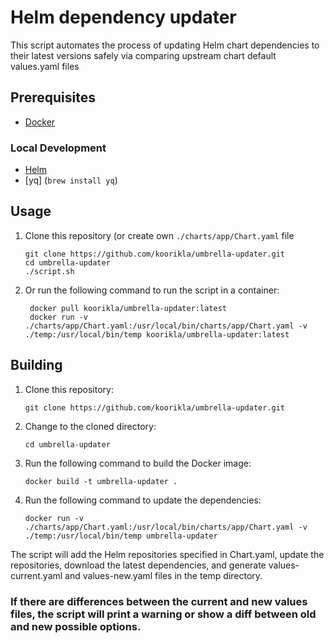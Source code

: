 # Helm dependency updater

This script automates the process of updating Helm chart dependencies to their latest versions safely via comparing upstream chart default values.yaml files

## Prerequisites

- [Docker](https://www.docker.com/)

### Local Development
- [Helm](https://helm.sh/docs/intro/install/)
- [yq] (`brew install yq`)

## Usage

1. Clone this repository (or create own `./charts/app/Chart.yaml` file

   ```shell
   git clone https://github.com/koorikla/umbrella-updater.git
   cd umbrella-updater
   ./script.sh

2. Or run the following command to run the script in a container:

   ```shell
    docker pull koorikla/umbrella-updater:latest
    docker run -v ./charts/app/Chart.yaml:/usr/local/bin/charts/app/Chart.yaml -v ./temp:/usr/local/bin/temp koorikla/umbrella-updater:latest

## Building

1. Clone this repository:

   ```shell
   git clone https://github.com/koorikla/umbrella-updater.git

2. Change to the cloned directory:

   ```shell
   cd umbrella-updater

3. Run the following command to build the Docker image:

   ```shell
   docker build -t umbrella-updater .

4. Run the following command to update the dependencies:

   ```shell
   docker run -v ./charts/app/Chart.yaml:/usr/local/bin/charts/app/Chart.yaml -v ./temp:/usr/local/bin/temp umbrella-updater

The script will add the Helm repositories specified in Chart.yaml, update the repositories, download the latest dependencies, and generate values-current.yaml and values-new.yaml files in the temp directory.

### If there are differences between the current and new values files, the script will print a warning or show a diff between old and new possible options.
